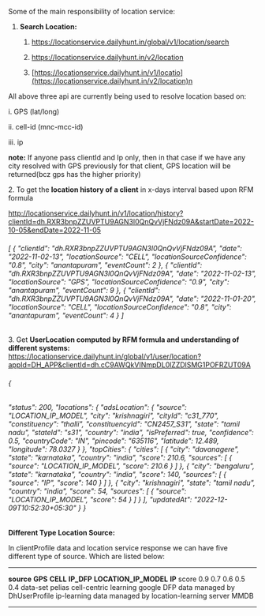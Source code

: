 Some of the main responsibility of location service:

1.  **Search Location:**

    1.  <https://locationservice.dailyhunt.in/global/v1/location/search>

    2.  <https://locationservice.dailyhunt.in/v2/location>

    3.  [https://locationservice.dailyhunt.in/v1/locatio](https://locationservice.dailyhunt.in/v2/location)n

All above three api are currently being used to resolve location based
on:

i\. GPS (lat/long)

ii\. cell-id (mnc-mcc-id)

iii\. ip

**note:** If anyone pass clientId and Ip only, then in that case if we
have any city resolved with GPS previously for that client, GPS location
will be returned(bcz gps has the higher priority)

2\. To get the **location history of a client** in x-days interval based
upon RFM formula

[http://](http://10.50.0.38:8080/v1/location/history?clientId=dh.RXR3bnpZZUVPTU9AGN3l0QnQvVjFNdz09A&startDate=2022-10-05&endDate=2022-11-05)[locationservice.dailyhunt.in](https://locationservice.dailyhunt.in/global/v1/location/search)[/v1/location/history?clientId=dh.RXR3bnpZZUVPTU9AGN3l0QnQvVjFNdz09A&startDate=2022-10-05&endDate=2022-11-05](http://10.50.0.38:8080/v1/location/history?clientId=dh.RXR3bnpZZUVPTU9AGN3l0QnQvVjFNdz09A&startDate=2022-10-05&endDate=2022-11-05)

###### \[ { \"clientId\": \"dh.RXR3bnpZZUVPTU9AGN3l0QnQvVjFNdz09A\", \"date\": \"2022-11-02-13\", \"locationSource\": \"CELL\", \"locationSourceConfidence\": \"0.8\", \"city\": \"anantapuram\", \"eventCount\": 2 }, { \"clientId\": \"dh.RXR3bnpZZUVPTU9AGN3l0QnQvVjFNdz09A\", \"date\": \"2022-11-02-13\", \"locationSource\": \"GPS\", \"locationSourceConfidence\": \"0.9\", \"city\": \"anantapuram\", \"eventCount\": 9 }, { \"clientId\": \"dh.RXR3bnpZZUVPTU9AGN3l0QnQvVjFNdz09A\", \"date\": \"2022-11-01-20\", \"locationSource\": \"CELL\", \"locationSourceConfidence\": \"0.8\", \"city\": \"anantapuram\", \"eventCount\": 4 } \]

3\. Get **UserLocation computed by RFM formula and understanding of
different systems:**
<https://locationservice.dailyhunt.in/global/v1/user/location?appId=DH_APP&clientId=dh.cC9AWQkVINmpDL0lZZDlSMG1POFRZUT09A>

###### {

###### \"status\": 200, \"locations\": { \"adsLocation\": { \"source\": \"LOCATION_IP_MODEL\", \"city\": \"krishnagiri\", \"cityId\": \"c31_770\", \"constituency\": \"thalli\", \"constituencyId\": \"CN2457_S31\", \"state\": \"tamil nadu\", \"stateId\": \"s31\", \"country\": \"india\", \"isPreferred\": true, \"confidence\": 0.5, \"countryCode\": \"IN\", \"pincode\": \"635116\", \"latitude\": 12.489, \"longitude\": 78.0327 } }, \"topCities\": { \"cities\": \[ { \"city\": \"davanagere\", \"state\": \"karnataka\", \"country\": \"india\", \"score\": 210.6, \"sources\": \[ { \"source\": \"LOCATION_IP_MODEL\", \"score\": 210.6 } \] }, { \"city\": \"bengaluru\", \"state\": \"karnataka\", \"country\": \"india\", \"score\": 140, \"sources\": \[ { \"source\": \"IP\", \"score\": 140 } \] }, { \"city\": \"krishnagiri\", \"state\": \"tamil nadu\", \"country\": \"india\", \"score\": 54, \"sources\": \[ { \"source\": \"LOCATION_IP_MODEL\", \"score\": 54 } \] } \], \"updatedAt\": \"2022-12-09T10:52:30+05:30\" } }

**Different Type Location Source:**

In clientProfile data and location service response we can have five
different type of source. Which are listed below:

  ------------ --------- ----------------------- ------------------------------------------ ------------------------------------------------------ --------
  **source**   **GPS**   **CELL**                **IP_DFP**                                 **LOCATION_IP_MODEL**                                  **IP**
  score        0.9       0.7                     0.6                                        0.5                                                    0.4
  data-set     pelias    cell-centric learning   google DFP data managed by DhUserProfile   ip-learning data managed by location-learning server   MMDB
  ------------ --------- ----------------------- ------------------------------------------ ------------------------------------------------------ --------
